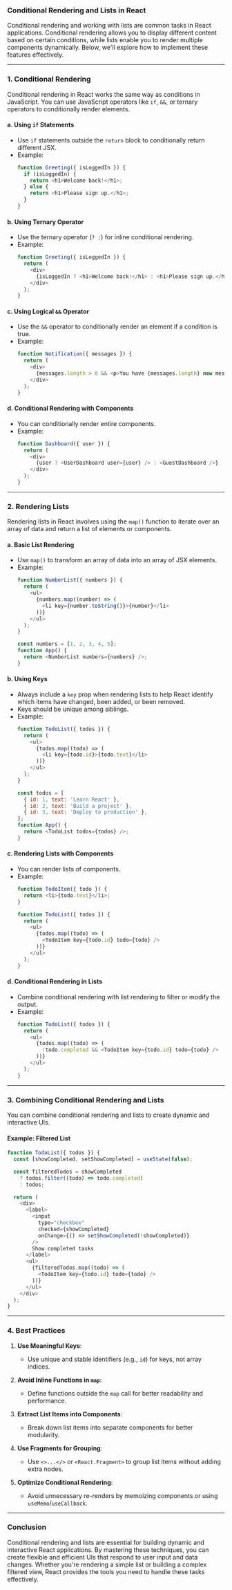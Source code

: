 ### **Conditional Rendering and Lists in React**

Conditional rendering and working with lists are common tasks in React applications. Conditional rendering allows you to display different content based on certain conditions, while lists enable you to render multiple components dynamically. Below, we'll explore how to implement these features effectively.

---

### **1. Conditional Rendering**

Conditional rendering in React works the same way as conditions in JavaScript. You can use JavaScript operators like `if`, `&&`, or ternary operators to conditionally render elements.

#### **a. Using `if` Statements**
- Use `if` statements outside the `return` block to conditionally return different JSX.
- Example:
  ```javascript
  function Greeting({ isLoggedIn }) {
    if (isLoggedIn) {
      return <h1>Welcome back!</h1>;
    } else {
      return <h1>Please sign up.</h1>;
    }
  }
  ```

#### **b. Using Ternary Operator**
- Use the ternary operator (`? :`) for inline conditional rendering.
- Example:
  ```javascript
  function Greeting({ isLoggedIn }) {
    return (
      <div>
        {isLoggedIn ? <h1>Welcome back!</h1> : <h1>Please sign up.</h1>}
      </div>
    );
  }
  ```

#### **c. Using Logical `&&` Operator**
- Use the `&&` operator to conditionally render an element if a condition is true.
- Example:
  ```javascript
  function Notification({ messages }) {
    return (
      <div>
        {messages.length > 0 && <p>You have {messages.length} new messages.</p>}
      </div>
    );
  }
  ```

#### **d. Conditional Rendering with Components**
- You can conditionally render entire components.
- Example:
  ```javascript
  function Dashboard({ user }) {
    return (
      <div>
        {user ? <UserDashboard user={user} /> : <GuestDashboard />}
      </div>
    );
  }
  ```

---

### **2. Rendering Lists**

Rendering lists in React involves using the `map()` function to iterate over an array of data and return a list of elements or components.

#### **a. Basic List Rendering**
- Use `map()` to transform an array of data into an array of JSX elements.
- Example:
  ```javascript
  function NumberList({ numbers }) {
    return (
      <ul>
        {numbers.map((number) => (
          <li key={number.toString()}>{number}</li>
        ))}
      </ul>
    );
  }

  const numbers = [1, 2, 3, 4, 5];
  function App() {
    return <NumberList numbers={numbers} />;
  }
  ```

#### **b. Using Keys**
- Always include a `key` prop when rendering lists to help React identify which items have changed, been added, or been removed.
- Keys should be unique among siblings.
- Example:
  ```javascript
  function TodoList({ todos }) {
    return (
      <ul>
        {todos.map((todo) => (
          <li key={todo.id}>{todo.text}</li>
        ))}
      </ul>
    );
  }

  const todos = [
    { id: 1, text: 'Learn React' },
    { id: 2, text: 'Build a project' },
    { id: 3, text: 'Deploy to production' },
  ];
  function App() {
    return <TodoList todos={todos} />;
  }
  ```

#### **c. Rendering Lists with Components**
- You can render lists of components.
- Example:
  ```javascript
  function TodoItem({ todo }) {
    return <li>{todo.text}</li>;
  }

  function TodoList({ todos }) {
    return (
      <ul>
        {todos.map((todo) => (
          <TodoItem key={todo.id} todo={todo} />
        ))}
      </ul>
    );
  }
  ```

#### **d. Conditional Rendering in Lists**
- Combine conditional rendering with list rendering to filter or modify the output.
- Example:
  ```javascript
  function TodoList({ todos }) {
    return (
      <ul>
        {todos.map((todo) => (
          !todo.completed && <TodoItem key={todo.id} todo={todo} />
        ))}
      </ul>
    );
  }
  ```

---

### **3. Combining Conditional Rendering and Lists**

You can combine conditional rendering and lists to create dynamic and interactive UIs.

#### **Example: Filtered List**
```javascript
function TodoList({ todos }) {
  const [showCompleted, setShowCompleted] = useState(false);

  const filteredTodos = showCompleted
    ? todos.filter((todo) => todo.completed)
    : todos;

  return (
    <div>
      <label>
        <input
          type="checkbox"
          checked={showCompleted}
          onChange={() => setShowCompleted(!showCompleted)}
        />
        Show completed tasks
      </label>
      <ul>
        {filteredTodos.map((todo) => (
          <TodoItem key={todo.id} todo={todo} />
        ))}
      </ul>
    </div>
  );
}
```

---

### **4. Best Practices**

1. **Use Meaningful Keys**:
   - Use unique and stable identifiers (e.g., `id`) for keys, not array indices.

2. **Avoid Inline Functions in `map`**:
   - Define functions outside the `map` call for better readability and performance.

3. **Extract List Items into Components**:
   - Break down list items into separate components for better modularity.

4. **Use Fragments for Grouping**:
   - Use `<>...</>` or `<React.Fragment>` to group list items without adding extra nodes.

5. **Optimize Conditional Rendering**:
   - Avoid unnecessary re-renders by memoizing components or using `useMemo`/`useCallback`.

---

### **Conclusion**

Conditional rendering and lists are essential for building dynamic and interactive React applications. By mastering these techniques, you can create flexible and efficient UIs that respond to user input and data changes. Whether you're rendering a simple list or building a complex filtered view, React provides the tools you need to handle these tasks effectively.
